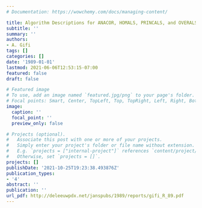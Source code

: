```yaml
---
# Documentation: https://wowchemy.com/docs/managing-content/

title: Algorithm Descriptions for ANACOR, HOMALS, PRINCALS, and OVERALS
subtitle: ''
summary: ''
authors:
- A. Gifi
tags: []
categories: []
date: '1989-01-01'
lastmod: 2021-06-06T12:53:15-07:00
featured: false
draft: false

# Featured image
# To use, add an image named `featured.jpg/png` to your page's folder.
# Focal points: Smart, Center, TopLeft, Top, TopRight, Left, Right, BottomLeft, Bottom, BottomRight.
image:
  caption: ''
  focal_point: ''
  preview_only: false

# Projects (optional).
#   Associate this post with one or more of your projects.
#   Simply enter your project's folder or file name without extension.
#   E.g. `projects = ["internal-project"]` references `content/project/deep-learning/index.md`.
#   Otherwise, set `projects = []`.
projects: []
publishDate: '2021-10-25T19:23:38.493876Z'
publication_types:
- '4'
abstract: ''
publication: ''
url_pdf: http://deleeuwpdx.net/janspubs/1989/reports/gifi_R_89.pdf
---
```

